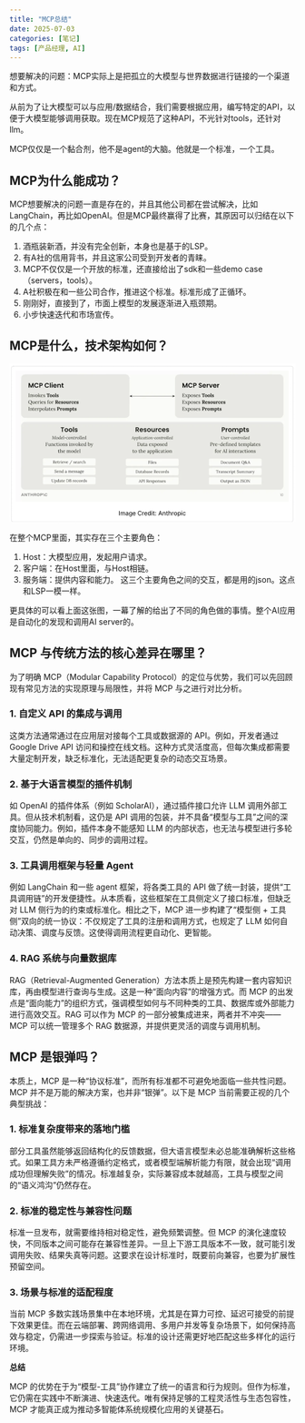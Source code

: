 ```yaml
---
title: "MCP总结"
date: 2025-07-03
categories: [笔记]
tags: [产品经理, AI]
---
```



想要解决的问题：MCP实际上是把孤立的大模型与世界数据进行链接的一个渠道和方式。

从前为了让大模型可以与应用/数据结合，我们需要根据应用，编写特定的API，以便于大模型能够调用获取。现在MCP规范了这种API，不光针对tools，还针对llm。

MCP仅仅是一个黏合剂，他不是agent的大脑。他就是一个标准，一个工具。

## MCP为什么能成功？

MCP想要解决的问题一直是存在的，并且其他公司都在尝试解决，比如LangChain，再比如OpenAI。但是MCP最终赢得了比赛，其原因可以归结在以下的几个点：

1. 酒瓶装新酒，并没有完全创新，本身也是基于的LSP。
2. 有A社的信用背书，并且这家公司受到开发者的青睐。
3. MCP不仅仅是一个开放的标准，还直接给出了sdk和一些demo case（servers，tools）。
4. A社积极在和一些公司合作，推进这个标准。标准形成了正循环。
5. 刚刚好，直接到了，市面上模型的发展逐渐进入瓶颈期。
6. 小步快速迭代和市场宣传。


## MCP是什么，技术架构如何？

![MCP技术架构图](../assets/images/MCP技术架构图.png)

在整个MCP里面，其实存在三个主要角色：
1. Host：大模型应用，发起用户请求。
2. 客户端：在Host里面，与Host相链。
3. 服务端：提供内容和能力。
这三个主要角色之间的交互，都是用的json。这点和LSP一模一样。

更具体的可以看上面这张图，一幕了解的给出了不同的角色做的事情。整个AI应用是自动化的发现和调用AI server的。


## **MCP 与传统方法的核心差异在哪里？**

为了明确 MCP（Modular Capability Protocol）的定位与优势，我们可以先回顾现有常见方法的实现原理与局限性，并将 MCP 与之进行对比分析。
### **1. 自定义 API 的集成与调用**

这类方法通常通过在应用层对接每个工具或数据源的 API。例如，开发者通过 Google Drive API 访问和操控在线文档。这种方式灵活度高，但每次集成都需要大量定制开发，缺乏标准化，无法适配更复杂的动态交互场景。

### **2. 基于大语言模型的插件机制**

如 OpenAI 的插件体系（例如 ScholarAI），通过插件接口允许 LLM 调用外部工具。但从技术机制看，这仍是 API 调用的包装，并不具备“模型与工具”之间的深度协同能力。例如，插件本身不能感知 LLM 的内部状态，也无法与模型进行多轮交互，仍然是单向的、同步的调用过程。

### **3. 工具调用框架与轻量 Agent**

例如 LangChain 和一些 agent 框架，将各类工具的 API 做了统一封装，提供“工具调用链”的开发便捷性。从本质看，这些框架在工具侧定义了接口标准，但缺乏对 LLM 侧行为的约束或标准化。相比之下，MCP 进一步构建了“模型侧 + 工具侧”双向的统一协议：不仅规定了工具的注册和调用方式，也规定了 LLM 如何自动决策、调度与反馈。这使得调用流程更自动化、更智能。

### **4. RAG 系统与向量数据库**

RAG（Retrieval-Augmented Generation）方法本质上是预先构建一套内容知识库，再由模型进行查询与生成。这是一种“面向内容”的增强方式。而 MCP 的出发点是“面向能力”的组织方式，强调模型如何与不同种类的工具、数据库或外部能力进行高效交互。RAG 可以作为 MCP 的一部分被集成进来，两者并不冲突——MCP 可以统一管理多个 RAG 数据源，并提供更灵活的调度与调用机制。


## **MCP 是银弹吗？**

本质上，MCP 是一种“协议标准”，而所有标准都不可避免地面临一些共性问题。MCP 并不是万能的解决方案，也并非“银弹”。以下是 MCP 当前需要正视的几个典型挑战：


### **1. 标准复杂度带来的落地门槛**
部分工具虽然能够返回结构化的反馈数据，但大语言模型未必总能准确解析这些格式。如果工具方未严格遵循约定格式，或者模型端解析能力有限，就会出现“调用成功但理解失败”的情况。标准越复杂，实际兼容成本就越高，工具与模型之间的“语义鸿沟”仍然存在。

### **2. 标准的稳定性与兼容性问题**


标准一旦发布，就需要维持相对稳定性，避免频繁调整。但 MCP 的演化速度较快，不同版本之间可能存在兼容性差异。一旦上下游工具版本不一致，就可能引发调用失败、结果失真等问题。这要求在设计标准时，既要前向兼容，也要为扩展性预留空间。

  

### **3. 场景与标准的适配程度**

当前 MCP 多数实践场景集中在本地环境，尤其是在算力可控、延迟可接受的前提下效果更佳。而在云端部署、跨网络调用、多用户并发等复杂场景下，如何保持高效与稳定，仍需进一步探索与验证。标准的设计还需更好地匹配这些多样化的运行环境。


**总结**

MCP 的优势在于为“模型-工具”协作建立了统一的语言和行为规则。但作为标准，它仍需在实践中不断演进、快速迭代。唯有保持足够的工程灵活性与生态包容性，MCP 才能真正成为推动多智能体系统规模化应用的关键基石。